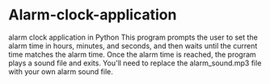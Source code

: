 # Alarm-clock-application
alarm clock application in Python
This program prompts the user to set the alarm time in hours, minutes, and seconds, and then waits until the current time matches the alarm time. Once the alarm time is reached, the program plays a sound file and exits. You'll need to replace the alarm_sound.mp3 file with your own alarm sound file.

